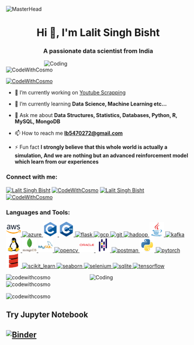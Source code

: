 ![MasterHead](https://media.licdn.com/dms/image/C4D12AQESj72-s5gEKg/article-cover_image-shrink_600_2000/0/1626753867110?e=2147483647&v=beta&t=Kf7YAuwZtyCGYLNch-Mgc5eOC-7h7uL_dnBAIgsAFRQ)
<h1 align="center">Hi 👋, I'm Lalit Singh Bisht</h1>
<h3 align="center">A passionate data scientist from India</h3>
<img align="right" alt="Coding" width="400" src="https://storage.googleapis.com/gweb-cloudblog-publish/original_images/MLOps_Kloeckner_Hero_Banner_1920x946.gif">

<p align="left"> <img src="https://komarev.com/ghpvc/?username=CodeWithCosmo&label=Profile%20views&color=3120b1&style=plastic" alt="CodeWithCosmo" /> </p>

<p align="left"> <a href="https://github.com/ryo-ma/github-profile-trophy"><img src="https://github-profile-trophy.vercel.app/?username=CodeWithCosmo" alt="CodeWithCosmo" /></a> </p>

- 🔭 I’m currently working on [Youtube Scrapping](https://github.com/CodeWithCosmo/YoutubeScrape)

- 🌱 I’m currently learning **Data Science, Machine Learning etc...**

- 💬 Ask me about **Data Structures, Statistics, Databases, Python, R, MySQL, MongoDB**

- 📫 How to reach me **lb5470272@gmail.com**

- ⚡ Fun fact **I strongly believe that this whole world is actually a simulation, And we are nothing but an advanced reinforcement model which learn from our experiences**

<h3 align="left">Connect with me:</h3>
<p align="left">
<a href="https://www.youtube.com/channel/UCkBUpoX7izI7zGOAWw8jyow" target="blank"><img align="center" src="https://www.logo.wine/a/logo/YouTube/YouTube-Icon-Full-Color-Logo.wine.svg" alt="Lalit Singh Bisht" height="30" width="40" /></a>
<a href="https://replit.com/@CodeWithCosmo" target="blank"><img align="center" src="https://upload.wikimedia.org/wikipedia/commons/thumb/7/78/New_Replit_Logo.svg/1200px-New_Replit_Logo.svg.png" alt="CodeWithCosmo" height="30" width="40" /></a>
<a href="https://www.linkedin.com/in/CodeWithCosmo" target="blank"><img align="center" src="https://raw.githubusercontent.com/rahuldkjain/github-profile-readme-generator/master/src/images/icons/Social/linked-in-alt.svg" alt="Lalit Singh Bisht" height="30" width="40" /></a>
<a href="https://kaggle.com/CodeWithCosmo" target="blank"><img align="center" src="https://raw.githubusercontent.com/rahuldkjain/github-profile-readme-generator/master/src/images/icons/Social/kaggle.svg" alt="CodeWithCosmo" height="30" width="40" /></a>
</p>
<h3 align="left">Languages and Tools:</h3>
<p align="left"> <a href="https://aws.amazon.com" target="_blank" rel="noreferrer"> <img src="https://raw.githubusercontent.com/devicons/devicon/master/icons/amazonwebservices/amazonwebservices-original-wordmark.svg" alt="aws" width="40" height="40"/> </a> <a href="https://azure.microsoft.com/en-in/" target="_blank" rel="noreferrer"> <img src="https://www.vectorlogo.zone/logos/microsoft_azure/microsoft_azure-icon.svg" alt="azure" width="40" height="40"/> </a> <a href="https://www.cprogramming.com/" target="_blank" rel="noreferrer"> <img src="https://raw.githubusercontent.com/devicons/devicon/master/icons/c/c-original.svg" alt="c" width="40" height="40"/> </a> <a href="https://www.w3schools.com/cpp/" target="_blank" rel="noreferrer"> <img src="https://raw.githubusercontent.com/devicons/devicon/master/icons/cplusplus/cplusplus-original.svg" alt="cplusplus" width="40" height="40"/> </a> <a href="https://flask.palletsprojects.com/" target="_blank" rel="noreferrer"> <img src="https://www.vectorlogo.zone/logos/pocoo_flask/pocoo_flask-icon.svg" alt="flask" width="40" height="40"/> </a> <a href="https://cloud.google.com" target="_blank" rel="noreferrer"> <img src="https://www.vectorlogo.zone/logos/google_cloud/google_cloud-icon.svg" alt="gcp" width="40" height="40"/> </a> <a href="https://git-scm.com/" target="_blank" rel="noreferrer"> <img src="https://www.vectorlogo.zone/logos/git-scm/git-scm-icon.svg" alt="git" width="40" height="40"/> </a> <a href="https://hadoop.apache.org/" target="_blank" rel="noreferrer"> <img src="https://www.vectorlogo.zone/logos/apache_hadoop/apache_hadoop-icon.svg" alt="hadoop" width="40" height="40"/> </a> <a href="https://www.java.com" target="_blank" rel="noreferrer"> <img src="https://raw.githubusercontent.com/devicons/devicon/master/icons/java/java-original.svg" alt="java" width="40" height="40"/> </a> <a href="https://kafka.apache.org/" target="_blank" rel="noreferrer"> <img src="https://www.vectorlogo.zone/logos/apache_kafka/apache_kafka-icon.svg" alt="kafka" width="40" height="40"/> </a> <a href="https://www.linux.org/" target="_blank" rel="noreferrer"> <img src="https://raw.githubusercontent.com/devicons/devicon/master/icons/linux/linux-original.svg" alt="linux" width="40" height="40"/> </a> <a href="https://www.mongodb.com/" target="_blank" rel="noreferrer"> <img src="https://raw.githubusercontent.com/devicons/devicon/master/icons/mongodb/mongodb-original-wordmark.svg" alt="mongodb" width="40" height="40"/> </a> <a href="https://www.mysql.com/" target="_blank" rel="noreferrer"> <img src="https://raw.githubusercontent.com/devicons/devicon/master/icons/mysql/mysql-original-wordmark.svg" alt="mysql" width="40" height="40"/> </a> <a href="https://opencv.org/" target="_blank" rel="noreferrer"> <img src="https://www.vectorlogo.zone/logos/opencv/opencv-icon.svg" alt="opencv" width="40" height="40"/> </a> <a href="https://www.oracle.com/" target="_blank" rel="noreferrer"> <img src="https://raw.githubusercontent.com/devicons/devicon/master/icons/oracle/oracle-original.svg" alt="oracle" width="40" height="40"/> </a> <a href="https://pandas.pydata.org/" target="_blank" rel="noreferrer"> <img src="https://raw.githubusercontent.com/devicons/devicon/2ae2a900d2f041da66e950e4d48052658d850630/icons/pandas/pandas-original.svg" alt="pandas" width="40" height="40"/> </a> <a href="https://postman.com" target="_blank" rel="noreferrer"> <img src="https://www.vectorlogo.zone/logos/getpostman/getpostman-icon.svg" alt="postman" width="40" height="40"/> </a> <a href="https://www.python.org" target="_blank" rel="noreferrer"> <img src="https://raw.githubusercontent.com/devicons/devicon/master/icons/python/python-original.svg" alt="python" width="40" height="40"/> </a> <a href="https://pytorch.org/" target="_blank" rel="noreferrer"> <img src="https://www.vectorlogo.zone/logos/pytorch/pytorch-icon.svg" alt="pytorch" width="40" height="40"/> </a> <a href="https://www.scala-lang.org" target="_blank" rel="noreferrer"> <img src="https://raw.githubusercontent.com/devicons/devicon/master/icons/scala/scala-original.svg" alt="scala" width="40" height="40"/> </a> <a href="https://scikit-learn.org/" target="_blank" rel="noreferrer"> <img src="https://upload.wikimedia.org/wikipedia/commons/0/05/Scikit_learn_logo_small.svg" alt="scikit_learn" width="40" height="40"/> </a> <a href="https://seaborn.pydata.org/" target="_blank" rel="noreferrer"> <img src="https://seaborn.pydata.org/_images/logo-mark-lightbg.svg" alt="seaborn" width="40" height="40"/> </a> <a href="https://www.selenium.dev" target="_blank" rel="noreferrer"> <img src="https://raw.githubusercontent.com/detain/svg-logos/780f25886640cef088af994181646db2f6b1a3f8/svg/selenium-logo.svg" alt="selenium" width="40" height="40"/> </a> <a href="https://www.sqlite.org/" target="_blank" rel="noreferrer"> <img src="https://www.vectorlogo.zone/logos/sqlite/sqlite-icon.svg" alt="sqlite" width="40" height="40"/> </a> <a href="https://www.tensorflow.org" target="_blank" rel="noreferrer"> <img src="https://www.vectorlogo.zone/logos/tensorflow/tensorflow-icon.svg" alt="tensorflow" width="40" height="40"/> </a> </p>
<img align="right" alt="Coding" width="275" src="https://media.tenor.com/3chViGDekT8AAAAC/wfh-work.gif">

<p><img align="left" src="https://github-readme-stats.vercel.app/api/top-langs?username=codewithcosmo&show_icons=true&theme=dark&hide_border=true&locale=en&layout=compact" alt="codewithcosmo" /></p>
<p>&nbsp;<img align="center" src="https://github-readme-stats.vercel.app/api?username=codewithcosmo&show_icons=true&theme=dark&hide_border=true&locale=en" alt="codewithcosmo" /></p>
<p><img align="center" src="https://github-readme-streak-stats.herokuapp.com/?user=codewithcosmo&theme=dark" alt="codewithcosmo" /></p>

## Try Jupyter Notebook
## [![Binder](https://mybinder.org/badge_logo.svg)](https://mybinder.org/v2/gh/CodeWithCosmo/CodeWithCosmo/master)

